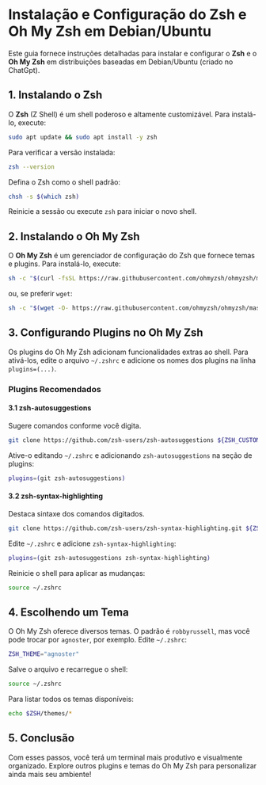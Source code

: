 # Instalação e Configuração do Zsh e Oh My Zsh em Debian/Ubuntu

Este guia fornece instruções detalhadas para instalar e configurar o **Zsh** e o **Oh My Zsh** em distribuições baseadas em Debian/Ubuntu (criado no ChatGpt).

## 1. Instalando o Zsh

O **Zsh** (Z Shell) é um shell poderoso e altamente customizável. Para instalá-lo, execute:

```sh
sudo apt update && sudo apt install -y zsh
```

Para verificar a versão instalada:

```sh
zsh --version
```

Defina o Zsh como o shell padrão:

```sh
chsh -s $(which zsh)
```

Reinicie a sessão ou execute `zsh` para iniciar o novo shell.

## 2. Instalando o Oh My Zsh

O **Oh My Zsh** é um gerenciador de configuração do Zsh que fornece temas e plugins. Para instalá-lo, execute:

```sh
sh -c "$(curl -fsSL https://raw.githubusercontent.com/ohmyzsh/ohmyzsh/master/tools/install.sh)"
```

ou, se preferir `wget`:

```sh
sh -c "$(wget -O- https://raw.githubusercontent.com/ohmyzsh/ohmyzsh/master/tools/install.sh)"
```

## 3. Configurando Plugins no Oh My Zsh

Os plugins do Oh My Zsh adicionam funcionalidades extras ao shell. Para ativá-los, edite o arquivo `~/.zshrc` e adicione os nomes dos plugins na linha `plugins=(...)`.

### Plugins Recomendados

#### 3.1 zsh-autosuggestions
Sugere comandos conforme você digita.

```sh
git clone https://github.com/zsh-users/zsh-autosuggestions ${ZSH_CUSTOM:-~/.oh-my-zsh/custom}/plugins/zsh-autosuggestions
```

Ative-o editando `~/.zshrc` e adicionando `zsh-autosuggestions` na seção de plugins:

```sh
plugins=(git zsh-autosuggestions)
```

#### 3.2 zsh-syntax-highlighting
Destaca sintaxe dos comandos digitados.

```sh
git clone https://github.com/zsh-users/zsh-syntax-highlighting.git ${ZSH_CUSTOM:-~/.oh-my-zsh/custom}/plugins/zsh-syntax-highlighting
```

Edite `~/.zshrc` e adicione `zsh-syntax-highlighting`:

```sh
plugins=(git zsh-autosuggestions zsh-syntax-highlighting)
```

Reinicie o shell para aplicar as mudanças:

```sh
source ~/.zshrc
```

## 4. Escolhendo um Tema

O Oh My Zsh oferece diversos temas. O padrão é `robbyrussell`, mas você pode trocar por `agnoster`, por exemplo. Edite `~/.zshrc`:

```sh
ZSH_THEME="agnoster"
```

Salve o arquivo e recarregue o shell:

```sh
source ~/.zshrc
```

Para listar todos os temas disponíveis:

```sh
echo $ZSH/themes/*
```

## 5. Conclusão

Com esses passos, você terá um terminal mais produtivo e visualmente organizado. Explore outros plugins e temas do Oh My Zsh para personalizar ainda mais seu ambiente!
